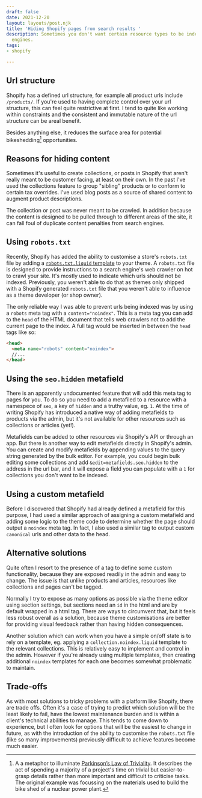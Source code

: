 ```yaml
---
draft: false
date: 2021-12-20
layout: layouts/post.njk
title: 'Hiding Shopify pages from search results '
description: Sometimes you don't want certain resource types to be indexed by search
  engines.
tags:
- shopify

---
```

## Url structure

Shopify has a defined url structure, for example all product urls include `/products/`. If you're used to having complete control over your url structure, this can feel quite restrictive at first. I tend to quite like working within constraints and the consistent and immutable nature of the url structure can be areal benefit. 

Besides anything else, it reduces the surface area for potential bikeshedding[^1] opportunities.

## Reasons for hiding content

Sometimes it's useful to create collections, or posts in Shopify that aren't really meant to be customer facing, at least on their own. In the past I've used the collections feature to group "sibling" products or to conform to certain tax overrides. I've used blog posts as a source of shared content to augment product descriptions.

The collection or post was never meant to be crawled. In addition because the content is designed to be pulled through to different areas of the site, it can fall foul of duplicate content penalties from search engines. 

## Using `robots.txt`

Recently, Shopify has added the ability to customise a store's `robots.txt` file by adding a [`robots.txt.liquid` template](https://shopify.dev/themes/architecture/templates/robots-txt-liquid) to your theme. A `robots.txt` file is designed to provide instructions to a search engine's web crawler on hot to crawl your site. It's mostly used to indicate which urls should not be indexed. Previously, you weren't able to do that as themes only shipped with a Shopify generated `robots.txt` file that you weren't able to influence as a theme developer (or shop owner). 

The only reliable way I was able to prevent urls being indexed was by using a `robots` meta tag with a `content="noindex"`. This is a meta tag you can add to the `head` of the HTML document that tells web crawlers not to add the current page to the index. A full tag would be inserted in between the `head` tags like so:

```html
<head>
  <meta name="robots" content="noindex">
  //...
</head>
```

## Using the `seo.hidden` metafield

There is an apparently undocumented feature that will add this meta tag to pages for you. To do so you need to add a metafiled to a resource with a namespece of `seo`, a key of `hidden` and a truthy value, eg. `1`. At the time of writing Shopify has introduced a native way of adding metafields to products via the admin, but it's not available for other resources such as collections or articles (yet!).

Metafields can be added to other resources via Shopify's API or through an app. But there is another way to edit metafields directly in Shopify's admin. You can create and modify metafields by appending values to the query string generated by the bulk editor. For example, you could begin bulk editing some collections and add `&edit=metafields.seo.hidden` to the address in the url bar, and it will expose a field you can populate with a `1` for collections you don't want to be indexed.

## Using a custom metafield

Before I discovered that Shopify had already defined a metafield for this purpose, I had used a similar approach of assigning a custom metafield and adding some logic to the theme code to determine whether the page should output a `noindex` meta tag. In fact, I also used a similar tag to output custom `canonical` urls and other data to the head. 

## Alternative solutions

Quite often I resort to the presence of a tag to define some custom functionality, because they are exposed readily in the admin and easy to change. The issue is that unlike products and articles, resources like collections and pages can't be tagged.

Normally I try to expose as many options as possible via the theme editor using section settings, but sections need an `id` in the html and are by default wrapped in a html tag. There are ways to circumvent that, but it feels less robust overall as a solution, because theme customisations are better for providing visual feedback rather than having hidden consequences.

Another solution which can work when you have a simple on/off state is to rely on a template, eg. applying a `collection.noindex.liquid` template to the relevant collections. This is relatively easy to implement and control in the admin. However if you're already using multiple templates, then creating additional `noindex` templates for each one becomes somewhat problematic to maintain.

## Trade-offs

As with most solutions to tricky problems with a platform like Shopify, there are trade offs. Often it's a case of trying to predict which solution will be the least likely to fail, have the lowest maintenance burden and is within a client's technical abilities to manage. This tends to come down to experience, but I often look for options that will be the easiest to change in future, as with the introduction of the ability to customise the `robots.txt` file (like so many improvements) previously difficult to achieve features become much easier. 


[^1]: A a metaphor to illuminate [Parkinson’s Law of Triviality](https://en.wikipedia.org/wiki/Parkinson%27s_Law_of_Triviality "w:Parkinson's Law of Triviality"). It describes the act of spending a majority of a project's time on trivial but easier-to-grasp details rather than more important and difficult to criticise tasks. The original example was focussing on the materials used to build the bike shed of a nuclear power plant.